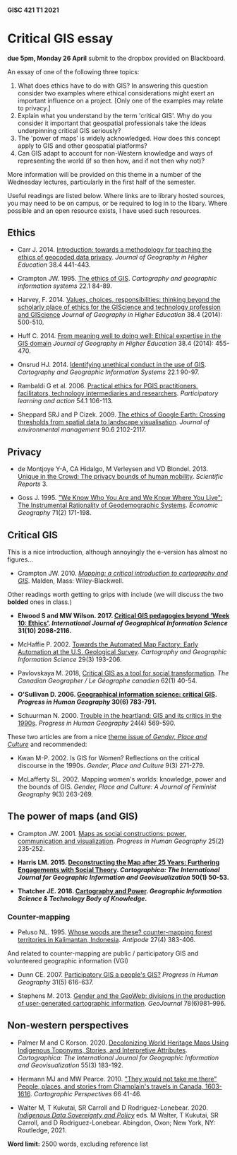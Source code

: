 #### GISC 421 T1 2021
# Critical GIS essay
**due 5pm, Monday 26 April** submit to the dropbox provided on Blackboard.

An essay of one of the following three topics:
1. What does ethics have to do with GIS? In answering this question consider two examples where ethical considerations might exert an important influence on a project. [Only one of the examples may relate to privacy.]
2. Explain what you understand by the term 'critical GIS'. Why do you consider it important that geospatial professionals take the ideas underpinning critical GIS seriously?
3. The 'power of maps' is widely acknowledged. How does this concept apply to GIS and other geospatial platforms?
4. Can GIS adapt to account for non-Western knowledge and ways of representing the world (if so then how, and if not then why not)?

More information will be provided on this theme in a number of the Wednesday lectures, particularly in the first half of the semester.

Useful readings are listed below. Where links are to library hosted sources, you may need to be on campus, or be required to log in to the libary. Where possible and an open resource exists, I have used such resources.

## Ethics
+ Carr J. 2014. [Introduction: towards a methodology for teaching the ethics of geocoded data privacy](https://www-tandfonline-com.helicon.vuw.ac.nz/doi/full/10.1080/03098265.2014.971402?needAccess=true). _Journal of Geography in Higher Education_ 38.4 441-443.

+ Crampton JW. 1995. [The ethics of GIS](http://www.researchgate.net/profile/Jeremy_Crampton/publication/240302069_The_ethics_of_GIS/links/547751960cf293e2da26073a/The-ethics-of-GIS.pdf). _Cartography and geographic information systems_ 22.1 84-89.

+ Harvey, F. 2014. [Values, choices, responsibilities: thinking beyond the scholarly place of ethics for the GIScience and technology profession and GIScience](https://www-tandfonline-com.helicon.vuw.ac.nz/doi/full/10.1080/03098265.2014.956299) _Journal of Geography in Higher Education_ 38.4 (2014): 500-510.

+ Huff C. 2014. [From meaning well to doing well: Ethical expertise in the GIS domain](https://www-tandfonline-com.helicon.vuw.ac.nz/doi/full/10.1080/03098265.2014.936314) _Journal of Geography in Higher Education_ 38.4 (2014): 455-470.

+ Onsrud HJ. 2014. [Identifying unethical conduct in the use of GIS](http://www.researchgate.net/profile/Harlan_Onsrud/publication/238245557_Identifying_Unethical_Conduct_in_the_Use_of_GIS/links/53e53c0b0cf25d674e9963cc.pdf). _Cartography and Geographic Information Systems_ 22.1 90-97.

+ Rambaldi G et al. 2006. [Practical ethics for PGIS practitioners, facilitators, technology intermediaries and researchers](http://pubs.iied.org/pdfs/G02957.pdf). _Participatory learning and action_ 54.1 106-113.

+ Sheppard SRJ and P Cizek. 2009. [The ethics of Google Earth: Crossing thresholds from spatial data to landscape visualisation](https://www-sciencedirect-com.helicon.vuw.ac.nz/science/article/pii/S0301479708001151). _Journal of environmental management_ 90.6 2102-2117.

## Privacy
+ de Montjoye Y-A, CA Hidalgo, M Verleysen and VD Blondel. 2013. [Unique in the Crowd: The privacy bounds of human mobility](https://www-nature-com.helicon.vuw.ac.nz/articles/srep01376). _Scientific Reports_ 3.

+ Goss J. 1995. ["We Know Who You Are and We Know Where You Live": The Instrumental Rationality of Geodemographic Systems](https://www-jstor-org.helicon.vuw.ac.nz/stable/144357?seq=1#metadata_info_tab_contents). _Economic Geography_ 71(2) 171-198.

## Critical GIS
This is a nice introduction, although annoyingly the e-version has almost no figures...

+ Crampton JW. 2010. [_Mapping: a critical introduction to cartography and GIS_](https://ebookcentral-proquest-com.helicon.vuw.ac.nz/lib/vuw/detail.action?pq-origsite=primo&amp;docID=4433111). Malden, Mass: Wiley-Blackwell.

Other readings worth getting to grips with include (we will discuss the two **bolded** ones in class.)

+ **Elwood S and MW Wilson. 2017. [Critical GIS pedagogies beyond 'Week 10: Ethics'](https://www-tandfonline-com.helicon.vuw.ac.nz/doi/full/10.1080/13658816.2017.1334892). _International Journal of Geographical Information Science_ 31(10) 2098-2116.**

+ McHaffie P. 2002. [Towards the Automated Map Factory: Early Automation at the U.S. Geological Survey](https://www-tandfonline-com.helicon.vuw.ac.nz/doi/abs/10.1559/152304002782008521). _Cartography and Geographic Information Science_ 29(3) 193-206.

+ Pavlovskaya M. 2018, [Critical GIS as a tool for social transformation](https://onlinelibrary-wiley-com.helicon.vuw.ac.nz/doi/full/10.1111/cag.12438). _The Canadian Geographer / Le Géographe canadien_ 62(1) 40-54.

+ **O'Sullivan D. 2006. [Geographical information science: critical GIS](https://journals-sagepub-com.helicon.vuw.ac.nz/doi/abs/10.1177/0309132506071528). _Progress in Human Geography_ 30(6) 783-791.**

+ Schuurman N. 2000. [Trouble in the heartland: GIS and its critics in the 1990s](https://journals-sagepub-com.helicon.vuw.ac.nz/doi/abs/10.1191/030913200100189111). _Progress in Human Geography_ 24(4) 569-590.

These two articles are from a nice [theme issue of _Gender, Place and Culture_](https://www-tandfonline-com.helicon.vuw.ac.nz/toc/cgpc20/9/3?nav=tocList) and recommended:

+ Kwan M-P. 2002. Is GIS for Women? Reflections on the critical discourse in the 1990s. _Gender, Place and Culture_ 9(3) 271-279.

+ McLafferty SL. 2002. Mapping women's worlds: knowledge, power and the bounds of GIS. _Gender, Place and Culture: A Journal of Feminist Geography_ 9(3) 263-269.

## The power of maps (and GIS)
+ Crampton JW. 2001. [Maps as social constructions: power, communication and visualization](https://journals-sagepub-com.helicon.vuw.ac.nz/doi/abs/10.1191/030913201678580494). _Progress in Human Geography_ 25(2) 235-252.

+ **Harris LM. 2015. [Deconstructing the Map after 25 Years: Furthering Engagements with Social Theory](https://muse-jhu-edu.helicon.vuw.ac.nz/article/577436/pdf). _Cartographica: The International Journal for Geographic Information and Geovisualization_ 50(1) 50-53.**

+ **Thatcher JE. 2018. [Cartography and Power](http://gistbok.ucgis.org/bok-topics/cartography-and-power). _Geographic Information Science &amp; Technology Body of Knowledge_.**

### Counter-mapping
+ Peluso NL. 1995. [Whose woods are these? counter-mapping forest territories in Kalimantan, Indonesia](https://onlinelibrary-wiley-com.helicon.vuw.ac.nz/doi/abs/10.1111/j.1467-8330.1995.tb00286.x). _Antipode_ 27(4) 383-406.

And related to counter-mapping are public / participatory GIS and volunteered geographic information (VGI)

+ Dunn CE. 2007. [Participatory GIS a people's GIS?](https://journals-sagepub-com.helicon.vuw.ac.nz/doi/abs/10.1177/0309132507081493) _Progress in Human Geography_ 31(5) 616-637.

+ Stephens M. 2013. [Gender and the GeoWeb: divisions in the production of user-generated cartographic information](https://link-springer-com.helicon.vuw.ac.nz/content/pdf/10.1007/s10708-013-9492-z.pdf). _GeoJournal_ 78(6)981–996.


## Non-western perspectives
+ Palmer M and C Korson. 2020. [Decolonizing World Heritage Maps Using Indigenous Toponyms, Stories, and Interpretive Attributes](https://muse-jhu-edu.helicon.vuw.ac.nz/article/766917). _Cartographica: The International Journal for Geographic Information and Geovisualization_ 55(3) 183-192.

+ Hermann MJ and MW Pearce. 2010. ["They would not take me there" People, places, and stories from Champlain's travels in Canada, 1603-1616](https://cartographicperspectives.org/index.php/journal/article/view/cp66-hermann-pearce/158). _Cartographic Perspectives_ 66 41-46.

+ Walter M, T Kukutai, SR Carroll and D Rodriguez-Lonebear. 2020. [_Indigenous Data Sovereignty and Policy_](https://www.taylorfrancis.com/books/9781000214208) eds. M Walter, T Kukutai, SR Carroll, and D Rodriguez-Lonebear. Abingdon, Oxon; New York, NY: Routledge, 2021.

**Word limit:** 2500 words, excluding reference list

